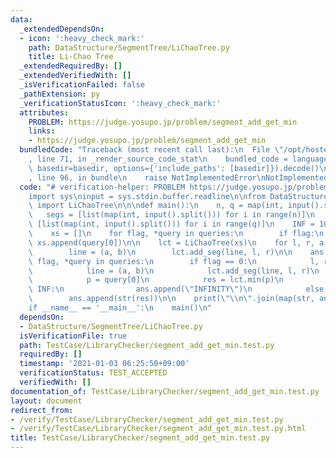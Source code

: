 ```yaml
---
data:
  _extendedDependsOn:
  - icon: ':heavy_check_mark:'
    path: DataStructure/SegmentTree/LiChaoTree.py
    title: Li-Chao Tree
  _extendedRequiredBy: []
  _extendedVerifiedWith: []
  _isVerificationFailed: false
  _pathExtension: py
  _verificationStatusIcon: ':heavy_check_mark:'
  attributes:
    PROBLEM: https://judge.yosupo.jp/problem/segment_add_get_min
    links:
    - https://judge.yosupo.jp/problem/segment_add_get_min
  bundledCode: "Traceback (most recent call last):\n  File \"/opt/hostedtoolcache/Python/3.10.2/x64/lib/python3.10/site-packages/onlinejudge_verify/documentation/build.py\"\
    , line 71, in _render_source_code_stat\n    bundled_code = language.bundle(stat.path,\
    \ basedir=basedir, options={'include_paths': [basedir]}).decode()\n  File \"/opt/hostedtoolcache/Python/3.10.2/x64/lib/python3.10/site-packages/onlinejudge_verify/languages/python.py\"\
    , line 96, in bundle\n    raise NotImplementedError\nNotImplementedError\n"
  code: "# verification-helper: PROBLEM https://judge.yosupo.jp/problem/segment_add_get_min\n\
    import sys\ninput = sys.stdin.buffer.readline\n\nfrom DataStructure.SegmentTree.LiChaoTree\
    \ import LiChaoTree\n\n\ndef main():\n    n, q = map(int, input().split())\n \
    \   segs = [list(map(int, input().split())) for i in range(n)]\n    queries =\
    \ [list(map(int, input().split())) for i in range(q)]\n    INF = 10 ** 18\n\n\
    \    xs = []\n    for flag, *query in queries:\n        if flag:\n           \
    \ xs.append(query[0])\n\n    lct = LiChaoTree(xs)\n    for l, r, a, b in segs:\n\
    \        line = (a, b)\n        lct.add_seg(line, l, r)\n\n    ans = []\n    for\
    \ flag, *query in queries:\n        if flag == 0:\n            l, r, a, b = query\n\
    \            line = (a, b)\n            lct.add_seg(line, l, r)\n        else:\n\
    \            p = query[0]\n            res = lct.min(p)\n            if res ==\
    \ INF:\n                ans.append(\"INFINITY\")\n            else:\n        \
    \        ans.append(str(res))\n\n    print(\"\\n\".join(map(str, ans)))\n\n\n\
    if __name__ == '__main__':\n    main()\n"
  dependsOn:
  - DataStructure/SegmentTree/LiChaoTree.py
  isVerificationFile: true
  path: TestCase/LibraryChecker/segment_add_get_min.test.py
  requiredBy: []
  timestamp: '2021-01-03 06:25:50+09:00'
  verificationStatus: TEST_ACCEPTED
  verifiedWith: []
documentation_of: TestCase/LibraryChecker/segment_add_get_min.test.py
layout: document
redirect_from:
- /verify/TestCase/LibraryChecker/segment_add_get_min.test.py
- /verify/TestCase/LibraryChecker/segment_add_get_min.test.py.html
title: TestCase/LibraryChecker/segment_add_get_min.test.py
---
```

